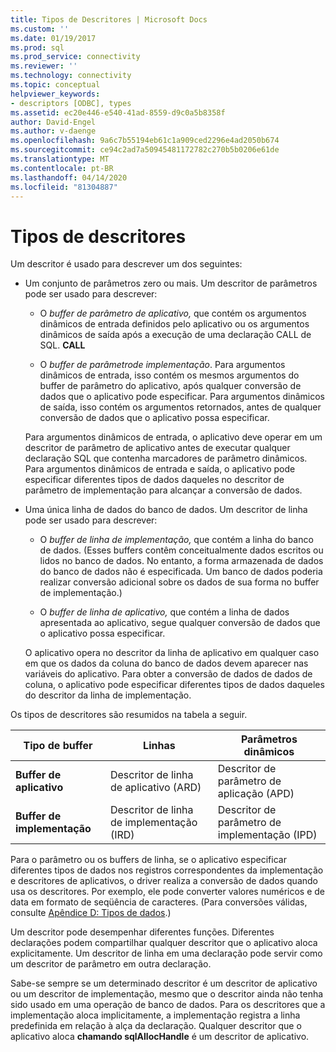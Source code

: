```yaml
---
title: Tipos de Descritores | Microsoft Docs
ms.custom: ''
ms.date: 01/19/2017
ms.prod: sql
ms.prod_service: connectivity
ms.reviewer: ''
ms.technology: connectivity
ms.topic: conceptual
helpviewer_keywords:
- descriptors [ODBC], types
ms.assetid: ec20e446-e540-41ad-8559-d9c0a5b8358f
author: David-Engel
ms.author: v-daenge
ms.openlocfilehash: 9a6c7b55194eb61c1a909ced2296e4ad2050b674
ms.sourcegitcommit: ce94c2ad7a50945481172782c270b5b0206e61de
ms.translationtype: MT
ms.contentlocale: pt-BR
ms.lasthandoff: 04/14/2020
ms.locfileid: "81304887"
---
```

# <a name="types-of-descriptors"></a>Tipos de descritores
Um descritor é usado para descrever um dos seguintes:  
  
-   Um conjunto de parâmetros zero ou mais. Um descritor de parâmetros pode ser usado para descrever:  
  
    -   O *buffer de parâmetro de aplicativo,* que contém os argumentos dinâmicos de entrada definidos pelo aplicativo ou os argumentos dinâmicos de saída após a execução de uma declaração CALL de SQL. **CALL**  
  
    -   O *buffer de parâmetrode implementação*. Para argumentos dinâmicos de entrada, isso contém os mesmos argumentos do buffer de parâmetro do aplicativo, após qualquer conversão de dados que o aplicativo pode especificar. Para argumentos dinâmicos de saída, isso contém os argumentos retornados, antes de qualquer conversão de dados que o aplicativo possa especificar.  
  
     Para argumentos dinâmicos de entrada, o aplicativo deve operar em um descritor de parâmetro de aplicativo antes de executar qualquer declaração SQL que contenha marcadores de parâmetro dinâmicos. Para argumentos dinâmicos de entrada e saída, o aplicativo pode especificar diferentes tipos de dados daqueles no descritor de parâmetro de implementação para alcançar a conversão de dados.  
  
-   Uma única linha de dados do banco de dados. Um descritor de linha pode ser usado para descrever:  
  
    -   O *buffer de linha de implementação,* que contém a linha do banco de dados. (Esses buffers contêm conceitualmente dados escritos ou lidos no banco de dados. No entanto, a forma armazenada de dados do banco de dados não é especificada. Um banco de dados poderia realizar conversão adicional sobre os dados de sua forma no buffer de implementação.)  
  
    -   O *buffer de linha de aplicativo,* que contém a linha de dados apresentada ao aplicativo, segue qualquer conversão de dados que o aplicativo possa especificar.  
  
     O aplicativo opera no descritor da linha de aplicativo em qualquer caso em que os dados da coluna do banco de dados devem aparecer nas variáveis do aplicativo. Para obter a conversão de dados de dados de coluna, o aplicativo pode especificar diferentes tipos de dados daqueles do descritor da linha de implementação.  
  
 Os tipos de descritores são resumidos na tabela a seguir.  
  
|Tipo de buffer|Linhas|Parâmetros dinâmicos|  
|-----------------|----------|------------------------|  
|**Buffer de aplicativo**|Descritor de linha de aplicativo (ARD)|Descritor de parâmetro de aplicação (APD)|  
|**Buffer de implementação**|Descritor de linha de implementação (IRD)|Descritor de parâmetro de implementação (IPD)|  
  
 Para o parâmetro ou os buffers de linha, se o aplicativo especificar diferentes tipos de dados nos registros correspondentes da implementação e descritores de aplicativos, o driver realiza a conversão de dados quando usa os descritores. Por exemplo, ele pode converter valores numéricos e de data em formato de seqüência de caracteres. (Para conversões válidas, consulte [Apêndice D: Tipos de dados](../../../odbc/reference/appendixes/appendix-d-data-types.md).)  
  
 Um descritor pode desempenhar diferentes funções. Diferentes declarações podem compartilhar qualquer descritor que o aplicativo aloca explicitamente. Um descritor de linha em uma declaração pode servir como um descritor de parâmetro em outra declaração.  
  
 Sabe-se sempre se um determinado descritor é um descritor de aplicativo ou um descritor de implementação, mesmo que o descritor ainda não tenha sido usado em uma operação de banco de dados. Para os descritores que a implementação aloca implicitamente, a implementação registra a linha predefinida em relação à alça da declaração. Qualquer descritor que o aplicativo aloca **chamando sqlAllocHandle** é um descritor de aplicativo.
